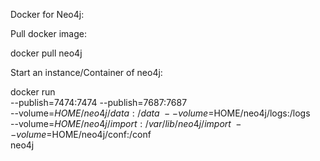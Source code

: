 Docker for Neo4j:

Pull docker image:

docker pull neo4j

Start an instance/Container of neo4j:

docker run \
    --publish=7474:7474 --publish=7687:7687 \
    --volume=$HOME/neo4j/data:/data \
    --volume=$HOME/neo4j/logs:/logs \
    --volume=$HOME/neo4j/import:/var/lib/neo4j/import \
    --volume=$HOME/neo4j/conf:/conf \
    neo4j 

